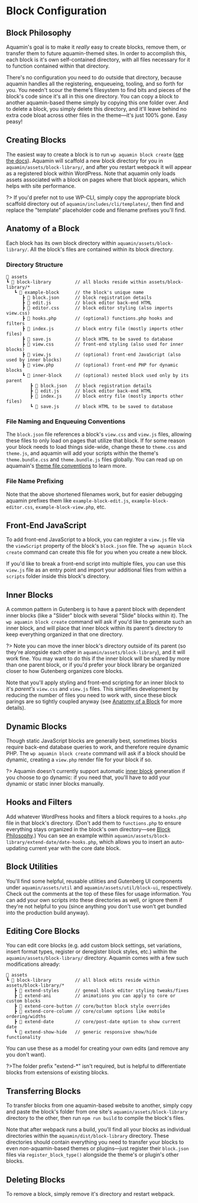 # Block Configuration

## Block Philosophy

Aquamin's goal is to make it _really_ easy to create blocks, remove them, or transfer them to future aquamin-themed sites. In order to accomplish this, each block is it's own self-contained directory, with all files necessary for it to function contained within that directory.

There's no configuration you need to do outside that directory, because aquamin handles all the registering, enqueueing, tooling, and so forth for you. You needn't scour the theme's filesystem to find bits and pieces of the block's code since it's all in this one directory. You can copy a block to another aquamin-based theme simply by copying this one folder over. And to delete a block, you simply delete this directory, and it'll leave behind no extra code bloat across other files in the theme—it's just 100% gone. Easy peasy!

## Creating Blocks

The easiest way to create a block is to run `wp aquamin block create` ([see the docs](/features/wp-cli#wp-aquamin-block-create)). Aquamin will scaffold a new block directory for you in `aquamin/assets/block-library/`, and after you restart webpack it will appear as a registered block within WordPress. Note that aquamin only loads assets associated with a block on pages where that block appears, which helps with site performance.

?> If you'd prefer not to use WP-CLI, simply copy the appropriate block scaffold directory out of `aquamin/includes/cli/templates/`, then find and replace the "template" placeholder code and filename prefixes you'll find.

## Anatomy of a Block

Each block has its own block directory within `aquamin/assets/block-library/`. All the block's files are contained within its block directory.

### Directory Structure

```
📂 assets
┗ 📂 block-library         // all blocks reside within assets/block-library/*
   ┗ 📂 example-block      // the block's unique name
      ┣ 📄 block.json      // block registration details
      ┣ 📄 edit.js         // block editor back-end HTML
      ┣ 📄 editor.css      // block editor styling (also imports view.css)
      ┣ 📄 hooks.php       // (optional) functions.php hooks and filters
      ┣ 📄 index.js        // block entry file (mostly imports other files)
      ┣ 📄 save.js         // block HTML to be saved to database
      ┣ 📄 view.css        // front-end styling (also used for inner blocks)
      ┣ 📄 view.js         // (optional) front-end JavaScript (also used by inner blocks)
      ┣ 📄 view.php        // (optional) front-end PHP for dynamic blocks
      ┗ 📂 inner-block     // (optional) nested block used only by its parent
         ┣ 📄 block.json   // block registration details
         ┣ 📄 edit.js      // block editor back-end HTML
         ┣ 📄 index.js     // block entry file (mostly imports other files)
         ┗ 📄 save.js      // block HTML to be saved to database
```

### File Naming and Enqueuing Conventions

The `block.json` file references a block's `view.css` and `view.js` files, allowing these files to only load on pages that utilize that block. If for some reason your block needs to load things side-wide, change these to `theme.css` and `theme.js`, and aquamin will add your scripts within the theme's `theme.bundle.css` and `theme.bundle.js` files globally. You can read up on aquamain's [theme file conventions](features/theme-configuration#file-naming-and-enqueuing-conventions) to learn more.

### File Name Prefixing

Note that the above shortened filenames work, but for easier debugging aquamin prefixes them like `example-block-edit.js`, `example-block-editor.css`, `example-block-view.php`, etc.

## Front-End JavaScript

To add front-end JavaScript to a block, you can register a `view.js` file via the `viewScript` property of the block's `block.json` file. The `wp aquamin block create` command can create this file for you when you create a new block.

If you'd like to break a front-end script into multiple files, you can use this `view.js` file as an entry point and import your additional files from within a `scripts` folder inside this block's directory.

## Inner Blocks

A common pattern in Gutenberg is to have a parent block with dependent inner blocks (like a "Slider" block with several "Slide" blocks within it). The `wp aquamin block create` command will ask if you'd like to generate such an inner block, and will place that inner block within its parent's directory to keep everything organized in that one directory.

?> Note you can move the inner block's directory outside of its parent (so they're alongside each other in `aquamin/assets/block-library`), and it will work fine. You may want to do this if the inner block will be shared by more than one parent block, or if you'd prefer your block library be organized closer to how Gutenberg organizes core blocks.

Note that you'll apply styling and front-end scripting for an inner block to it's _parent's_ `view.css` and `view.js` files. This simplifies development by reducing the number of files you need to work with, since these block parings are so tightly coupled anyway (see [Anatomy of a Block](#anatomy-of-a-block) for more details).

## Dynamic Blocks

Though static JavaScript blocks are generally best, sometimes blocks require back-end database queries to work, and therefore require dynamic PHP. The `wp aquamin block create` command will ask if a block should be dynamic, creating a `view.php` render file for your block if so.

?> Aquamin doesn't currently support automatic [inner block](#inner-blocks) generation if you choose to go dynamic: if you need that, you'll have to add your dynamic or static inner blocks manually.

## Hooks and Filters

Add whatever WordPress hooks and filters a block requires to a `hooks.php` file in that block's directory. (Don't add them to `functions.php` to ensure everything stays organized in the block's own directory—see [Block Philosophy](#block-philosophy).) You can see an example within `aquamin/assets/block-library/extend-date/date-hooks.php`, which allows you to insert an auto-updating current year with the core date block.

## Block Utilities

You'll find some helpful, reusable utilities and Gutenberg UI components under `aquamin/assets/util` and `aquamin/assets/util/block-ui`, respectively. Check out the comments at the top of these files for usage information. You can add your own scripts into these directories as well, or ignore them if they're not helpful to you (since anything you don't use won't get bundled into the production build anyway).

## Editing Core Blocks

You can edit core blocks (e.g. add custom block settings, set variations, insert format types, register or deregister block styles, etc.) within the `aquamin/assets/block-library/` directory. Aquamin comes with a few such modifications already:

```
📂 assets
┗ 📂 block-library         // all block edits reside within assets/block-library/*
   ┣ 📂 extend-styles      // geneal block editor styling tweaks/fixes
   ┣ 📂 extend-ani         // animations you can apply to core or custom blocks
   ┣ 📂 extend-core-button // core/button block style overrides
   ┣ 📂 extend-core-column // core/column options like mobile ordering/widths
   ┣ 📂 extend-date        // core/post-date option to show current date
   ┗ 📂 extend-show-hide   // generic responsive show/hide functionality
```
You can use these as a model for creating your own edits (and remove any you don't want).

?>The folder prefix "extend-*" isn't required, but is helpful to differentiate blocks from extensions of existing blocks.

## Transferring Blocks

To transfer blocks from one aquamin-based website to another, simply copy and paste the block's folder from one site's `aquamin/assets/block-library` directory to the other, then run `npm run build` to compile the block's files.

Note that after webpack runs a build, you'll find all your blocks as individual directories within the `aquamin/dist/block-library` directory. These directories should contain everything you need to transfer your blocks to even _non_-aquamin-based themes or plugins—just register their `block.json` files via `register_block_type()` alongside the theme's or plugin's other blocks.

## Deleting Blocks

To remove a block, simply remove it's directory and restart webpack.
